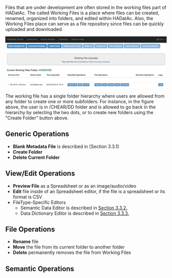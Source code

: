 Files that are under development are often stored in the working files part of HADatAc. The called Working Files is a place where files can be created, renamed, organized into folders, and edited within HADatAc. Also, the Working Files place can serve as a file repository since files can be quickly uploaded and downloaded. 

![](https://raw.githubusercontent.com/paulopinheiro1234/hadatac-screenshots/master/Sec3/working-files.png)

The working file has a single folder hierarchy where users are allowed from any folder to create one or more subfolders. For instance, in the figure above, the user is in /CHEAR/DD folder and is allowed to go back in the hierarchy by selecting the two dots, or to create new folders using the "Create Folder" button above. 

## Generic Operations

* __Blank Metadata File__ is described in [Section 3.3.1]
* __Create Folder__
* __Delete Current Folder__

## View/Edit Operations

* __Preview File__ as a Spreadsheet or as an image/audio/video
* __Edit__ file inside of an Spreadsheet editor, if the file is a spreadsheet or its format is CSV
* FileType-Specific Editors
  * Semantic Data Editor is described in [Section 3.3.2.]()   
  * Data Dictionary Editor is described in [Section 3.3.3.]() 

## File Operations 

* __Rename__ file 
* __Move__ the file from its current folder to another folder
* __Delete__ permanently removes the file from Working Files 

## Semantic Operations  

